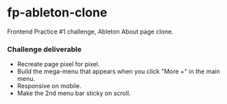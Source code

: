 # fp-ableton-clone

Frontend Practice #1 challenge, Ableton About page clone.

### Challenge deliverable

- Recreate page pixel for pixel.
- Build the mega-menu that appears when you click "More +" in the main menu.
- Responsive on mobile.
- Make the 2nd menu bar sticky on scroll.
